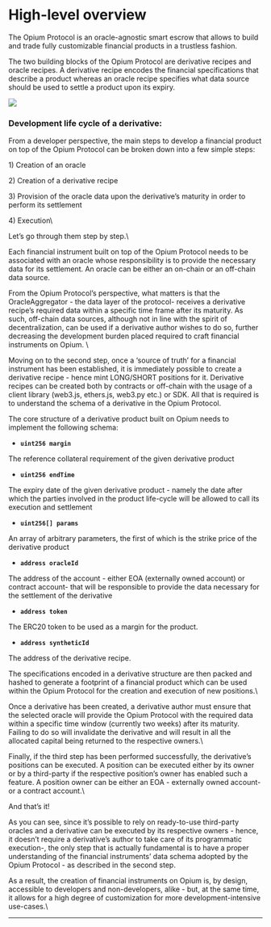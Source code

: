 # High-level overview

The Opium Protocol is an oracle-agnostic smart escrow that allows to build and trade fully customizable financial products in a trustless fashion.

The two building blocks of the Opium Protocol are derivative recipes and oracle recipes. A derivative recipe encodes the financial specifications that describe a product whereas an oracle recipe specifies what data source should be used to settle a product upon its expiry.

![](https://lh5.googleusercontent.com/xnPdBzlfeBb\_fEbGLPQCEnzvwUb7VpHgWOv9RiMh\_12UOBiArmYkXa9Jik2fuCPHW-9gwA0\_DMx91AahOyP\_YPTFp8eCJA-ct5altEKpO5TzkJfU3T-dBOu9U\_8I8SYBJQj6zVpI=s0)

### Development life cycle  of a derivative:

From a developer perspective, the main steps to develop a financial product on top of the Opium Protocol can be broken down into a few simple steps:

1\) Creation of an oracle

2\) Creation of a derivative recipe

3\) Provision of the oracle data upon the derivative’s maturity in order to perform its settlement

4\) Execution\


Let’s go through them step by step.\


Each financial instrument built on top of the Opium Protocol needs to be associated with an oracle whose responsibility is to provide the necessary data for its settlement. An oracle can be either an on-chain or an off-chain data source.&#x20;

From the Opium Protocol’s perspective, what matters is that the OracleAggregator - the data layer of the protocol- receives a derivative recipe’s required data within a specific time frame after its maturity. As such, off-chain data sources, although not in line with the spirit of decentralization, can be used if a derivative author wishes to do so, further decreasing the development burden placed required to craft financial instruments on Opium. \


Moving on to the second step, once a ‘source of truth’ for a financial instrument has been established, it is immediately possible to create a derivative recipe - hence mint LONG/SHORT positions for it. Derivative recipes can be created both by contracts or off-chain with the usage of a client library (web3.js, ethers.js, web3.py etc.) or SDK. All that is required is to understand the schema of a derivative in the Opium Protocol.

The core structure of a derivative product built on Opium needs to implement the following schema:

* **`uint256 margin`**

The reference collateral requirement of the given derivative product

* **`uint256 endTime`**

The expiry date of the given derivative product -  namely the date after which the parties involved in the product life-cycle will be allowed to call its execution and settlement

* **`uint256[] params`**

An array of arbitrary parameters, the first of which is the strike price of the derivative product

* **`address oracleId`**

The address of the account - either EOA (externally owned account) or contract account- that will be responsible to provide the data necessary for the settlement of the derivative

* **`address token`**

The ERC20 token to be used as a margin for the product.

* **`address syntheticId`**

The address of the derivative recipe.

The specifications encoded in a derivative structure are then packed and hashed to generate a footprint of a financial product which can be used within the Opium Protocol for the creation and execution of new positions.\


Once a derivative has been created, a derivative author must ensure that the selected oracle will provide the Opium Protocol with the required data within a specific time window (currently two weeks) after its maturity. Failing to do so will invalidate the derivative and will result in all the allocated capital being returned to the respective owners.\


Finally, if the third step has been performed successfully, the derivative’s positions can be executed. A position can be executed either by its owner or by a third-party if the respective position’s owner has enabled such a feature. A position owner can be either an EOA - externally owned account- or a contract account.\


And that’s it!

As you can see, since it’s possible to rely on ready-to-use third-party oracles and a derivative can be executed by its respective owners - hence, it doesn’t require a derivative’s author to take care of its programmatic execution-, the only step that is actually fundamental is to have a proper understanding of the financial instruments’ data schema adopted by the Opium Protocol - as described in the second step.

As a result, the creation of financial instruments on Opium is, by design, accessible to developers and non-developers, alike - but, at the same time, it allows for a high degree of customization for more development-intensive use-cases.\
****
